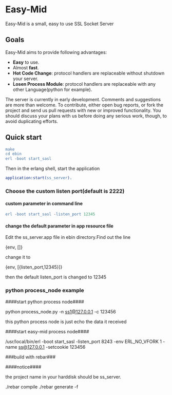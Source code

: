 Easy-Mid
======

Easy-Mid is a small, easy to use SSL Socket Server

Goals
-----

Easy-Mid aims to provide following advantages:

* **Easy** to use.
* Almost **fast**.
* **Hot Code Change**: protocol handlers are replaceable without shutdown your server.
* **Losen Process Module**: protocol handlers are replaceable with any other Language(python for example).

The server is currently in early development. Comments and suggestions are
more than welcome. To contribute, either open bug reports, or fork the project
and send us pull requests with new or improved functionality. You should
discuss your plans with us before doing any serious work, though, to avoid
duplicating efforts.

Quick start
-----------
``` erlang
make
cd ebin
erl -boot start_sasl
```
Then in the erlang shell, start the application

``` erlang
application:start(ss_server).
```


### Choose the custom listen port(default is 2222) ###

#### custom parameter in command line ####

``` erlang
erl -boot start_sasl -listen_port 12345
```

#### change the default parameter in app resource file ####

Edit the ss_server.app file in ebin directory.Find out the line

{env, []}

change it to

{env, [{listen_port,12345}]}

then the default listen_port is changed to 12345

### python process_node example ###

####start python process node####

python process_node.py -n ss1@127.0.0.1 -c 123456

this python process node is just echo the data it received

####start easy-mid process node####

/usr/local/bin/erl -boot start_sasl -listen_port 8243  -env ERL_NO_VFORK 1 -name ss@127.0.0.1 -setcookie 123456



###build with rebar###

####notice####

the project name in your harddisk should be ss_server.

./rebar compile
./rebar generate -f











